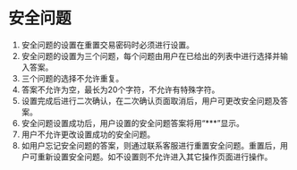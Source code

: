 # 安全问题

1. 安全问题的设置在重置交易密码时必须进行设置。
2. 安全问题的设置为三个问题，每个问题由用户在已给出的列表中进行选择并输入答案。
3. 三个问题的选择不允许重复。
4. 答案不允许为空，最长为20个字符，不允许有特殊字符。
5. 设置完成后进行二次确认，在二次确认页面取消后，用户可更改安全问题及答案。
6. 安全问题设置成功后，用户设置的安全问题答案将用“***”显示。
7. 用户不允许更改设置成功的安全问题。
8. 如用户忘记安全问题的答案，则通过联系客服进行重置安全问题。重置后，用户可重新设置安全问题。如不设置则不允许进入其它操作页面进行操作。